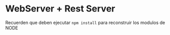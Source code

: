 # WebServer + Rest Server

Recuerden que deben ejecutar ``` npm install ``` para reconstruir 
los modulos de NODE
